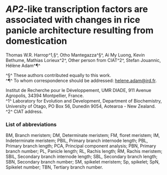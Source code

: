 
# *AP2*-like transcription factors are associated with changes in rice panicle architecture resulting from domestication

Thomas W.R. Harrop^1,§^, Otho Mantegazza^§^, Ai My Luong, Kevin Bethume, Mathias Lorieux^2^, Other person from CIAT^2^, Stefan Jouannic, Hélène Adam^¶^

^§^ These authors contributed equally to this work.  
^¶^ To whom correspondence should be addressed: helene.adam@ird.fr.

Institut de Recherche pour le Développement, UMR DIADE, 911 Avenue Agropolis, 34394 Montpellier, France.  
^1^ Laboratory for Evolution and Development, Department of Biochemistry, University of Otago, PO Box 56, Dunedin 9054, Aotearoa - New Zealand.  
^2^ CIAT address.

### List of abbreviations

BM, Branch meristem;
DM, Determinate meristem; 
FM, floret meristem;
IM, Indeterminate meristem; 
PBIL, Primary branch internode length;
PBL, Primary branch length;
PCA, Principal component analysis;
PBN, Primary branch number;
PL, Panicle length;
RL, Rachis length;
RM, Rachis meristem;
SBIL, Secondary branch internode length;
SBL, Secondary branch length;
SBN, Secondary branch number;
SM, spikelet meristem;
Sp, spikelet;
SpN, Spikelet number;
TBN, Tertiary branch number.
